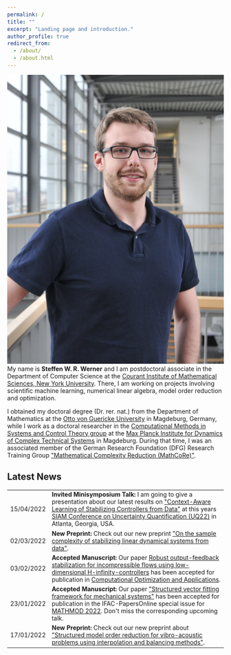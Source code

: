 ```yaml
---
permalink: /
title: ""
excerpt: "Landing page and introduction."
author_profile: true
redirect_from: 
  - /about/
  - /about.html
---
```


<p class="text-block">
<img class="mainprofilepic" src="/images/profile_large.jpg"
alt="Full Profile picture">
My name is <strong>Steffen W. R. Werner</strong> and I am postdoctoral associate
in the Department of Computer Science at the <a target="blank_"
href="https://cims.nyu.edu/dynamic/">Courant Institute of Mathematical Sciences,
New York University</a>.
There, I am working on projects involving scientific machine learning, numerical
linear algebra, model order reduction and optimization.
</p>
<p class="text-block">
I obtained my doctoral degree (Dr. rer. nat.) from the Department of Mathematics
at the <a target="blank_" href="https://www.uni-magdeburg.de/en/">Otto von
Guericke University</a> in Magdeburg, Germany, while I work as a doctoral
researcher in the <a target="blank_" href="https://www.mpi-magdeburg.mpg.de/csc">
Computational Methods in Systems and Control Theory group</a> at the <a
target="blank_" href="https://www.mpi-magdeburg.mpg.de/2316/en">Max Planck 
Institute for Dynamics of Complex Technical Systems</a> in Magdeburg.
During that time, I was an associated member of the German Research Foundation
(DFG) Research Training Group <a target="blank_"
href="https://www.mathcore.ovgu.de/">"Mathematical Complexity Reduction
(MathCoRe)"</a>.
</p>

## Latest News ##

<table class="eventtable">
  <tr>
    <td style="width:8%"> 15/04/2022 </td>
    <td> <strong>Invited Minisymposium Talk:</strong>
      I am going to give a presentation about our latest results on
      <a target="blank_" href="https://meetings.siam.org/sess/dsp_talk.cfm?p=119386">"Context-Aware
      Learning of Stabilizing Controllers from Data"</a> at this years
      <a target="blank_" href="https://www.siam.org/conferences/cm/conference/uq22">SIAM
      Conference on Uncertainty Quantification (UQ22)</a>
      in Atlanta, Georgia, USA.
    </td>
  </tr>
  <tr>
    <td style="width:8%"> 02/03/2022 </td>
    <td> <strong>New Preprint:</strong>
      Check out our new preprint
      <a target="blank_" href="https://doi.org/10.48550/arXiv.2203.00474">"On
      the sample complexity of stabilizing linear dynamical systems from
      data"</a>.
    </td>
  </tr>
  <tr>
    <td style="width:8%"> 03/02/2022 </td>
    <td> <strong>Accepted Manuscript:</strong>
      Our paper
      <a target="blank_"
      href="https://doi.org/10.48550/arXiv.2111.06516">Robust 
      output-feedback stabilization for incompressible flows using
      low-dimensional H-infinity-controllers</a>
      has been accepted for publication in
      <a target="blank_" href="https://www.springer.com/journal/10589">Computational
      Optimization and Applications</a>.
    </td>
  </tr>
  <tr>
    <td style="width:8%"> 23/01/2022 </td>
    <td> <strong>Accepted Manuscript:</strong>
      Our paper
      <a target="blank_"
      href="https://doi.org/10.48550/arXiv.2110.09220">"Structured vector
      fitting framework for mechanical systems"</a>
      has been accepted for publication in the IFAC-PapersOnline special issue
      for <a target="blank_" href="https://www.mathmod.at/">MATHMOD 2022</a>.
      Don't miss the corresponding upcoming talk.
    </td>
  </tr>
  <tr>
    <td style="width:8%"> 17/01/2022 </td>
    <td> <strong>New Preprint:</strong>
      Check out our new preprint about
      <a target="blank_"
      href="https://doi.org/10.48550/arXiv.2201.06518">"Structured
      model order reduction for vibro-acoustic problems using interpolation
      and balancing methods"</a>.
    </td>
  </tr>
</table>